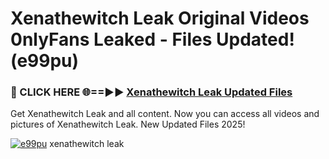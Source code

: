 # Xenathewitch Leak Original Videos 0nlyFans Leaked - Files Updated! (e99pu)

<h3>🔴 CLICK HERE 🌐==►► <a href="https://tinyurl.com/ms9xzufz" rel="nofollow">Xenathewitch Leak Updated Files</a></h3>

Get Xenathewitch Leak and all content. Now you can access all videos and pictures of Xenathewitch Leak. New Updated Files 2025!

[![e99pu](https://i.imgur.com/PQ7UWWw.gif)](https://tinyurl.com/ms9xzufz)
xenathewitch leak